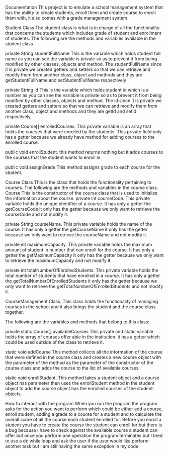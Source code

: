 Documentation
This project is to emulate a school management system that has the ability to create students, enroll them and create course to enroll them with, it also comes with a grade management system

Student Class
The student class is what is in charge of all the functionality that concerns the students which includes grade of student and enrollment of students.
The following are the methods and variables available in the student class

private String studentFullName
This is the variable which holds student full name as you can see the variable is private so as to prevent it from being modified by other classes, objects and method. The studentFullName since it is private we created getters and setters so that we can retrieve and modify them from another class, object and methods and they are getStudentFullName and setStudentFullName respectively

private String id
This is the variable which holds student id which is a number as you can see the variable is private so as to prevent it from being modified by other classes, objects and method. 
The id since it is private we created getters and setters so that we can retrieve and modify them from another class, object and methods and they are getId and setId respectively.

private Course[] enrolledCourses.
This private variable is an array that holds the courses that were enrolled by the students. This private field only has a getter because we already have method for adding courses to the enrolled course.

public void enrollStudent.
this method returns nothing but it adds courses to the courses that the student wants to enroll in.

public void assignGrade
This method assigns grade to each course  for the student.

Course Class
This is the class that holds the functionality pertaining to courses.
The following are the methods and variables in the course class.
Course
This is the constructor of the course class that is used to initialize the information about the course.
private int courseCode.
This private variable holds the unique identifier of a course. It has only a getter the getCourseCode it only has the getter because we only want to retrieve the courseCode and not modify it.

private String courseName.
This private variable holds the name of the course. It has only a getter the getCourseName it only has the getter because we only want to retrieve the courseName and not modify it.

private int maximumCapacity.
This private variable holds the maximum amount of student in number that can enroll for the course. It has only a getter the getMaximumCapacity it only has the getter because we only want to retrieve the maximumCapacity and not modify it.

private int totalNumberOfEnrolledStudents.
This private variable holds the total number of students that have enrolled in a course. It has only a getter the getTotalNumberOfEnrolledStudents it only has the getter because we only want to retrieve the getTotalNumberOfEnrolledStudents and not modify it.

CourseManagement Class.
This class holds the functionality of managing courses in the school and it also brings the student and the course class together.

The following are the variables and methods that belong to this class:

private static Course[] availableCourses
This private and static variable holds the array of courses offer able in the institution. it has a getter which could be used outside of the class to retrieve it.

static void addCourse
This method collects all the information of the course that were defined in the course class and creates a new course object with the parameter of the method as the parameter of the constructor of the course class and adds the course to the list of available courses.

static void enrollStudent.
This method takes a student object and a course object has parameter then uses the enrollStudent method in the student object to add the course object has the enrolled courses of the student objects.

How to interact with the program
When you run the program the program asks for the action you want to perform which could be either add a course, enroll student, adding a grade to a course for a student and to calculate the overall score of all the course each student enrolled for. Before you enroll a student you have to create the course the student can enroll for but there is a bug because I have to check against the available course a student can offer but once you perform one operation the program terminates but I tried to use a do while loop and ask the user if the user would like perform another task but I am still having the same exception in my code